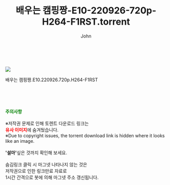 ﻿---
layout: post
title:  "    배우는 캠핑짱-E10-220926-720p-H264-F1RST.torrent"
author: John
categories: [ TV ]
tags: [  ]
image: https://torrentrj55.com/uploadfile/full/b19aa5f73372c558c306e0735a5abdbc41a228b1.jpg 
description: "    배우는 캠핑짱-E10-220926-720p-H264-F1RST torrent 정보 공유"
toc: true
toc_sticky: true
---

<br>
<p><img src="https://torrentrj55.com/uploadfile/full/b19aa5f73372c558c306e0735a5abdbc41a228b1.jpg"/></p>
 배우는 캠핑짱.E10.220926.720p.H264-F1RST  
    
<br><br><br>
<p data-ke-size="size16"><b><span style="color: green;">주의사항</span></b><br /><br />※저작권 문제로 인해 토렌트 다운로드 링크는<br /><b><span style="color: red;">유사 이미지</span></b>에 숨겨뒀습니다.<br />※Due to copyright issues, the torrent download link is hidden where it looks like an image.<br /><br /><b>'설마'</b>싶은 것까지 확인해 보세요.<br /><br />숨김링크 클릭 시 마그넷 나타나지 않는 것은<br />저작권으로 인한 링크만료 자료로<br />1시간 간격으로 봇에 의해 마그넷 주소 갱신됩니다.</p>
